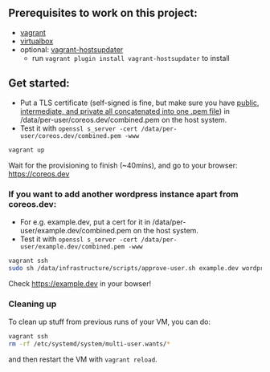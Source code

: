## Prerequisites to work on this project:
- [vagrant](http://www.vagrantup.com/)
- [virtualbox](https://www.virtualbox.org/)
- optional: [vagrant-hostsupdater](https://github.com/cogitatio/vagrant-hostsupdater)
  - run `vagrant plugin install vagrant-hostsupdater` to install

## Get started:
- Put a TLS certificate (self-signed is fine, but make sure you have [public, intermediate, and private all concatenated into one .pem file](https://www.digitalocean.com/community/tutorials/how-to-implement-ssl-termination-with-haproxy-on-ubuntu-14-04)) in /data/per-user/coreos.dev/combined.pem on the host system.
- Test it with `openssl s_server -cert /data/per-user/coreos.dev/combined.pem -www`

```bash
vagrant up
```

Wait for the provisioning to finish (~40mins), and go to your browser: https://coreos.dev

### If you want to add another wordpress instance apart from coreos.dev:
- For e.g. example.dev, put a cert for it in /data/per-user/example.dev/combined.pem on
the host system.
- Test it with `openssl s_server -cert /data/per-user/example.dev/combined.pem -www`

```bash
vagrant ssh
sudo sh /data/infrastructure/scripts/approve-user.sh example.dev wordpress
```
Check https://example.dev in your bowser!

### Cleaning up

To clean up stuff from previous runs of your VM, you can do:

```bash
vagrant ssh
rm -rf /etc/systemd/system/multi-user.wants/*
```
and then restart the VM with `vagrant reload`.
